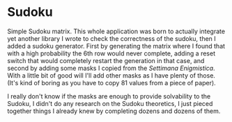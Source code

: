 # Sudoku

Simple Sudoku matrix. This whole application was born to actually
integrate yet another library I wrote to check the correctness of the
sudoku, then I added a sudoku generator. First by generating the matrix
where I found that with a high probability the 6th row would never complete,
adding a reset switch that would completely restart the generation in that case,
and second by adding some masks I copied from the _Settimana Enigmistica_. With
a little bit of good will I'll add other masks as I have plenty of those.
(It's kind of boring as you have to copy 81 values from a piece of paper).

I really don't know if the masks are enough to provide solvability to the
Sudoku, I didn't do any research on the Sudoku theoretics, I just
pieced together things I already knew by completing dozens and dozens of them.
